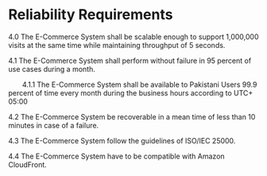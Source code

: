 
# Reliability Requirements 

4.0 The E-Commerce System shall be scalable enough to support 1,000,000 visits at the same time while maintaining throughput of 5 seconds.

4.1 The E-Commerce System shall perform without failure in 95 percent of use cases during a month.
        
   &emsp;&emsp;4.1.1 The E-Commerce System shall be available to Pakistani Users 99.9 percent of time every month during the business hours according to UTC+ 05:00

4.2 The E-Commerce System be recoverable in a mean time of less than 10 minutes in case of a failure.

4.3 The E-Commerce System follow the guidelines of  ISO/IEC 25000.

4.4 The E-Commerce System have to be compatible with Amazon CloudFront.

